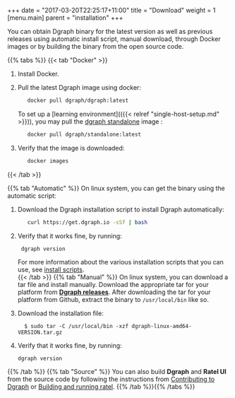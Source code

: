 +++
date = "2017-03-20T22:25:17+11:00"
title = "Download"
weight = 1
[menu.main]
    parent = "installation"
+++




You can obtain Dgraph binary for the latest version as well as previous releases using automatic install script, manual download, through Docker images  or by building the binary from the open source code.


{{% tabs %}} {{< tab "Docker" >}}
1. Install Docker.

1. Pull the latest Dgraph image using docker:
   ```sh
      docker pull dgraph/dgraph:latest
   ```
   To set up a [learning environment](({{< relref "single-host-setup.md" >}})), you may pull the [dgraph standalone](https://hub.docker.com/r/dgraph/standalone) image :

   ```sh
      docker pull dgraph/standalone:latest
   ```
1. Verify that the image is downloaded:

   ```sh
      docker images
    ```



{{< /tab >}}

{{% tab "Automatic" %}}
On linux system, you can get the binary using the automatic script:
1. Download the Dgraph installation script to install Dgraph automatically:
   ```sh
      curl https://get.dgraph.io -sSf | bash
   ```   

1. Verify that it works fine, by running:
    ```
     dgraph version
    ```
   For more information about the various installation scripts that you can use, see [install scripts](https://github.com/dgraph-io/Install-Dgraph).   
{{< /tab >}}
{{% tab "Manual" %}}
On linux system, you can download a tar file and install manually.
Download the appropriate tar for your platform from **[Dgraph releases](https://github.com/dgraph-io/dgraph/releases)**. After downloading the tar for your platform from Github, extract the binary to `/usr/local/bin` like so.

1. Download the installation file:
    ```
      $ sudo tar -C /usr/local/bin -xzf dgraph-linux-amd64-VERSION.tar.gz
    ```
1. Verify that it works fine, by running:
     ```
     dgraph version
     ```     
{{% /tab %}}
{{% tab "Source" %}}
You can also build **Dgraph** and **Ratel UI** from the source code by following the instructions from [Contributing to Dgraph](https://github.com/dgraph-io/dgraph/blob/master/CONTRIBUTING.md) or [Building and running ratel](https://github.com/dgraph-io/ratel/blob/master/INSTRUCTIONS.md).
{{% /tab %}}{{% /tabs %}}

